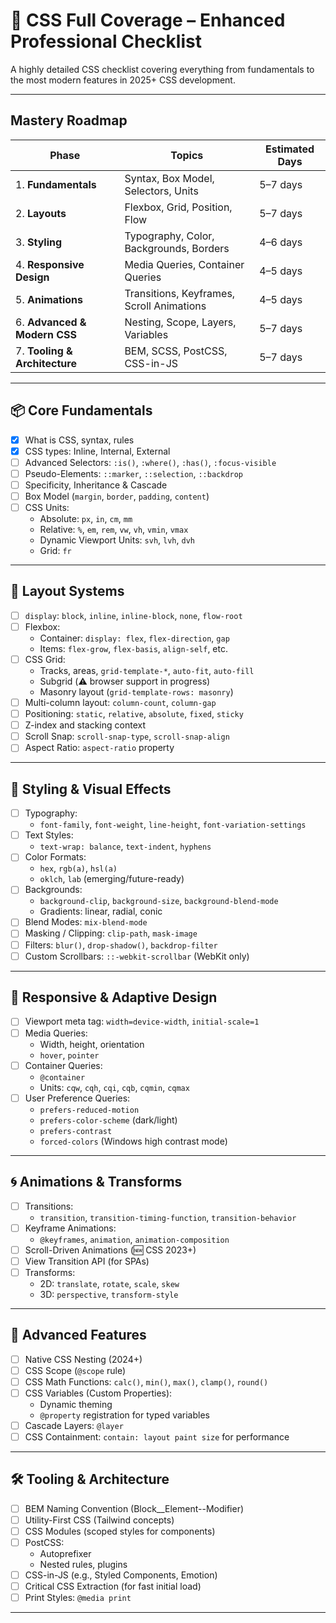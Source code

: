 # 🎯 CSS Full Coverage – Enhanced Professional Checklist

A highly detailed CSS checklist covering everything from fundamentals to the most modern features in 2025+ CSS development.

---

## Mastery Roadmap

| Phase                         | Topics                                    | Estimated Days |
| ----------------------------- | ----------------------------------------- | -------------- |
| 1. **Fundamentals**           | Syntax, Box Model, Selectors, Units       | 5–7 days       |
| 2. **Layouts**                | Flexbox, Grid, Position, Flow             | 5–7 days       |
| 3. **Styling**                | Typography, Color, Backgrounds, Borders   | 4–6 days       |
| 4. **Responsive Design**      | Media Queries, Container Queries          | 4–5 days       |
| 5. **Animations**             | Transitions, Keyframes, Scroll Animations | 4–5 days       |
| 6. **Advanced & Modern CSS**  | Nesting, Scope, Layers, Variables         | 5–7 days       |
| 7. **Tooling & Architecture** | BEM, SCSS, PostCSS, CSS-in-JS             | 5–7 days       |

---

## 📦 Core Fundamentals

- [x] What is CSS, syntax, rules
- [x] CSS types: Inline, Internal, External
- [ ] Advanced Selectors: `:is()`, `:where()`, `:has()`, `:focus-visible`
- [ ] Pseudo-Elements: `::marker`, `::selection`, `::backdrop`
- [ ] Specificity, Inheritance & Cascade
- [ ] Box Model (`margin`, `border`, `padding`, `content`)
- [ ] CSS Units:
  - Absolute: `px`, `in`, `cm`, `mm`
  - Relative: `%`, `em`, `rem`, `vw`, `vh`, `vmin`, `vmax`
  - Dynamic Viewport Units: `svh`, `lvh`, `dvh`
  - Grid: `fr`

---

## 📐 Layout Systems

- [ ] `display`: `block`, `inline`, `inline-block`, `none`, `flow-root`
- [ ] Flexbox:
  - Container: `display: flex`, `flex-direction`, `gap`
  - Items: `flex-grow`, `flex-basis`, `align-self`, etc.
- [ ] CSS Grid:
  - Tracks, areas, `grid-template-*`, `auto-fit`, `auto-fill`
  - Subgrid (⚠️ browser support in progress)
  - Masonry layout (`grid-template-rows: masonry`)
- [ ] Multi-column layout: `column-count`, `column-gap`
- [ ] Positioning: `static`, `relative`, `absolute`, `fixed`, `sticky`
- [ ] Z-index and stacking context
- [ ] Scroll Snap: `scroll-snap-type`, `scroll-snap-align`
- [ ] Aspect Ratio: `aspect-ratio` property

---

## 🎨 Styling & Visual Effects

- [ ] Typography:
  - `font-family`, `font-weight`, `line-height`, `font-variation-settings`
- [ ] Text Styles:
  - `text-wrap: balance`, `text-indent`, `hyphens`
- [ ] Color Formats:
  - `hex`, `rgb(a)`, `hsl(a)`
  - `oklch`, `lab` (emerging/future-ready)
- [ ] Backgrounds:
  - `background-clip`, `background-size`, `background-blend-mode`
  - Gradients: linear, radial, conic
- [ ] Blend Modes: `mix-blend-mode`
- [ ] Masking / Clipping: `clip-path`, `mask-image`
- [ ] Filters: `blur()`, `drop-shadow()`, `backdrop-filter`
- [ ] Custom Scrollbars: `::-webkit-scrollbar` (WebKit only)

---

## 📱 Responsive & Adaptive Design

- [ ] Viewport meta tag: `width=device-width`, `initial-scale=1`
- [ ] Media Queries:
  - Width, height, orientation
  - `hover`, `pointer`
- [ ] Container Queries:
  - `@container`
  - Units: `cqw`, `cqh`, `cqi`, `cqb`, `cqmin`, `cqmax`
- [ ] User Preference Queries:
  - `prefers-reduced-motion`
  - `prefers-color-scheme` (dark/light)
  - `prefers-contrast`
  - `forced-colors` (Windows high contrast mode)

---

## 🌀 Animations & Transforms

- [ ] Transitions:
  - `transition`, `transition-timing-function`, `transition-behavior`
- [ ] Keyframe Animations:
  - `@keyframes`, `animation`, `animation-composition`
- [ ] Scroll-Driven Animations (🆕 CSS 2023+)
- [ ] View Transition API (for SPAs)
- [ ] Transforms:
  - 2D: `translate`, `rotate`, `scale`, `skew`
  - 3D: `perspective`, `transform-style`

---

## 🧠 Advanced Features

- [ ] Native CSS Nesting (2024+)
- [ ] CSS Scope (`@scope` rule)
- [ ] CSS Math Functions: `calc()`, `min()`, `max()`, `clamp()`, `round()`
- [ ] CSS Variables (Custom Properties):
  - Dynamic theming
  - `@property` registration for typed variables
- [ ] Cascade Layers: `@layer`
- [ ] CSS Containment: `contain: layout paint size` for performance

---

## 🛠️ Tooling & Architecture

- [ ] BEM Naming Convention (Block\_\_Element--Modifier)
- [ ] Utility-First CSS (Tailwind concepts)
- [ ] CSS Modules (scoped styles for components)
- [ ] PostCSS:
  - Autoprefixer
  - Nested rules, plugins
- [ ] CSS-in-JS (e.g., Styled Components, Emotion)
- [ ] Critical CSS Extraction (for fast initial load)
- [ ] Print Styles: `@media print`

---
